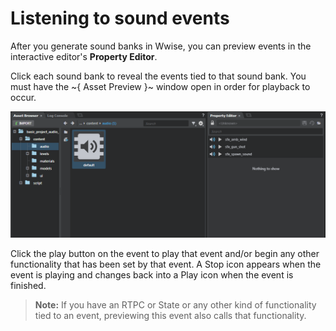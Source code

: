 ﻿# Listening to sound events

After you generate sound banks in Wwise, you can preview events in the interactive editor's **Property Editor**.

Click each sound bank to reveal the events tied to that sound bank. You must have the
~{ Asset Preview }~ window open in order for playback to occur.

![](../images/image8.png)

Click the play button on the event to play that event and/or begin any other functionality that has been set by that event. A Stop icon appears when the event is playing and changes back
into a Play icon when the event is finished.

> **Note:** If you have an RTPC or State or any other kind of functionality tied to an event, previewing this event also calls that functionality.
